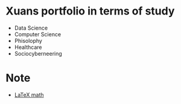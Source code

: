 # Xuans portfolio in terms of study
* Data Science
* Computer Science
* Phisolophy
* Healthcare
* Sociocyberneering



# Note
* [LaTeX math](https://www.overleaf.com/learn/latex/Mathematical_expressions)